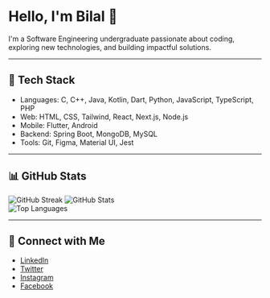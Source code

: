 # Hello, I'm Bilal 👋

I'm a Software Engineering undergraduate passionate about coding, exploring new technologies, and building impactful solutions.

---

## 🔧 Tech Stack

- Languages: C, C++, Java, Kotlin, Dart, Python, JavaScript, TypeScript, PHP
- Web: HTML, CSS, Tailwind, React, Next.js, Node.js
- Mobile: Flutter, Android
- Backend: Spring Boot, MongoDB, MySQL
- Tools: Git, Figma, Material UI, Jest

---

## 📊 GitHub Stats

![GitHub Streak](http://github-readme-streak-stats.herokuapp.com?user=BilalR4M&theme=dark)
![GitHub Stats](https://github-readme-stats.vercel.app/api?username=BilalR4M&show_icons=true&theme=dark)
<br>
![Top Languages](https://github-readme-stats.vercel.app/api/top-langs/?username=BilalR4M&layout=compact&theme=dark)

---

## 🔗 Connect with Me

- [LinkedIn](https://www.linkedin.com/in/bilalr4m/)
- [Twitter](https://x.com/bilz0_0)
- [Instagram](https://www.instagram.com/bilz0_0/)
- [Facebook](https://www.facebook.com/mohommed.bilal.3/)
